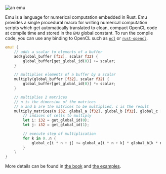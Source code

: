 ![an emu](https://cdn1.vectorstock.com/i/thumb-large/34/45/engraving-ostrich-emu-vector-11493445.jpg)

Emu is a language for numerical computation embedded in Rust. Emu provides a single procedural macro for writing numerical computation scripts which get automatically translated to clean, compact OpenCL code at compile time and stored in the `EMU` global constant. To run the compile code, you can use any binding to OpenCL such as [`ocl`](https://github.com/cogciprocate/ocl) or [`rust-opencl`](https://github.com/luqmana/rust-opencl).
```rust
emu! {
	// adds a scalar to elements of a buffer
	add(global_buffer [f32], scalar f32) {
		global_buffer[get_global_id(0)] += scalar;
	}

	// multiplies elements of a buffer by a scalar
	multiply(global_buffer [f32], scalar f32) {
		global_buffer[get_global_id(0)] *= scalar;
	}

	// multiplies 2 matrices
	// n is the dimension of the matrices
	// a and b are the matrices to be multiplied, c is the result
	multiply_matrices(n i32, global_a [f32], global_b [f32], global_c [f32]) {
		// indices of cells to multiply
		let i: i32 = get_global_id(0);
		let j: i32 = get_global_id(1);

		// execute step of multiplication
		for k in 0..n {
			global_c[i * n + j] += global_a[i * n + k] * global_b[k * n + j];
		}
	}
}
```
 More details can be found in [the book](https://github.com/calebwin/emu/tree/master/book) and [the examples](https://github.com/calebwin/emu/tree/master/examples).
